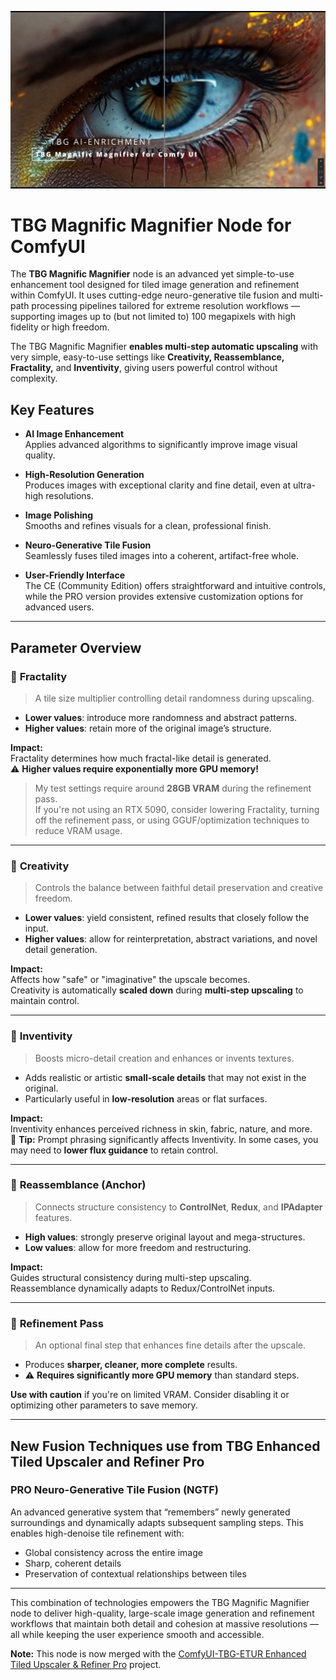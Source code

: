 ![TBG Magnific Magnifier Example](TBG_magnific_upscalser_still_2.2.1.jpg)  
# TBG Magnific Magnifier Node for ComfyUI

The **TBG Magnific Magnifier** node is an advanced yet simple-to-use enhancement tool designed for tiled image generation and refinement within ComfyUI. It uses cutting-edge neuro-generative tile fusion and multi-path processing pipelines tailored for extreme resolution workflows — supporting images up to (but not limited to) 100 megapixels with high fidelity or high freedom.

The TBG Magnific Magnifier **enables multi-step automatic upscaling** with very simple, easy-to-use settings like **Creativity, Reassemblance, Fractality,** and **Inventivity**, giving users powerful control without complexity.

## Key Features

- **AI Image Enhancement**  
  Applies advanced algorithms to significantly improve image visual quality.

- **High-Resolution Generation**  
  Produces images with exceptional clarity and fine detail, even at ultra-high resolutions.

- **Image Polishing**  
  Smooths and refines visuals for a clean, professional finish.

- **Neuro-Generative Tile Fusion**  
  Seamlessly fuses tiled images into a coherent, artifact-free whole.

- **User-Friendly Interface**  
  The CE (Community Edition) offers straightforward and intuitive controls, while the PRO version provides extensive customization options for advanced users.

---

## Parameter Overview

### 🔹 **Fractality**

> A tile size multiplier controlling detail randomness during upscaling.

- **Lower values**: introduce more randomness and abstract patterns.  
- **Higher values**: retain more of the original image’s structure.  

**Impact:**  
Fractality determines how much fractal-like detail is generated.  
⚠️ **Higher values require exponentially more GPU memory!**

> My test settings require around **28GB VRAM** during the refinement pass.  
If you're not using an RTX 5090, consider lowering Fractality, turning off the refinement pass, or using GGUF/optimization techniques to reduce VRAM usage.

---

### 🔹 **Creativity**

> Controls the balance between faithful detail preservation and creative freedom.

- **Lower values**: yield consistent, refined results that closely follow the input.  
- **Higher values**: allow for reinterpretation, abstract variations, and novel detail generation.

**Impact:**  
Affects how "safe" or "imaginative" the upscale becomes.  
Creativity is automatically **scaled down** during **multi-step upscaling** to maintain control.

---

### 🔹 **Inventivity**

> Boosts micro-detail creation and enhances or invents textures.

- Adds realistic or artistic **small-scale details** that may not exist in the original.  
- Particularly useful in **low-resolution** areas or flat surfaces.

**Impact:**  
Inventivity enhances perceived richness in skin, fabric, nature, and more.  
🧠 **Tip:** Prompt phrasing significantly affects Inventivity. In some cases, you may need to **lower flux guidance** to retain control.

---

### 🔹 **Reassemblance (Anchor)**

> Connects structure consistency to **ControlNet**, **Redux**, and **IPAdapter** features.

- **High values**: strongly preserve original layout and mega-structures.  
- **Low values**: allow for more freedom and restructuring.

**Impact:**  
Guides structural consistency during multi-step upscaling.  
Reassemblance dynamically adapts to Redux/ControlNet inputs.

---

### 🔹 **Refinement Pass**

> An optional final step that enhances fine details after the upscale.

- Produces **sharper, cleaner, more complete** results.  
- ⚠️ **Requires significantly more GPU memory** than standard steps.

**Use with caution** if you're on limited VRAM. Consider disabling it or optimizing other parameters to save memory.

---

## New Fusion Techniques use from TBG Enhanced Tiled Upscaler and Refiner Pro
### PRO Neuro-Generative Tile Fusion (NGTF)  
An advanced generative system that “remembers” newly generated surroundings and dynamically adapts subsequent sampling steps. This enables high-denoise tile refinement with:  
- Global consistency across the entire image  
- Sharp, coherent details  
- Preservation of contextual relationships between tiles

---

This combination of technologies empowers the TBG Magnific Magnifier node to deliver high-quality, large-scale image generation and refinement workflows that maintain both detail and cohesion at massive resolutions — all while keeping the user experience smooth and accessible.


**Note:** This node is now merged with the [ComfyUI-TBG-ETUR Enhanced Tiled Upscaler & Refiner Pro](https://github.com/Ltamann/ComfyUI-TBG-ETUR) project.
